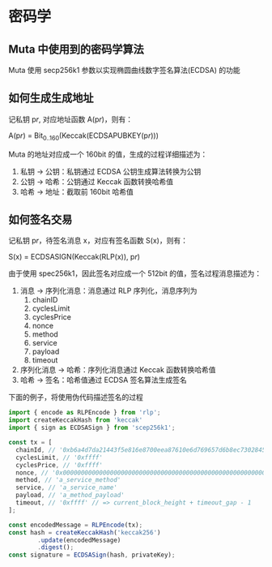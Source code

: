 # 密码学

## Muta 中使用到的密码学算法

Muta 使用 secp256k1 参数以实现椭圆曲线数字签名算法(ECDSA) 的功能

##  如何生成生成地址

记私钥 p*r*, 对应地址函数 A(p*r*)，则有：

A(p*r*) = Bit<sub>0..160</sub>(Keccak(ECDSAPUBKEY(p*r*)))

Muta 的地址对应成一个 160bit 的值，生成的过程详细描述为：

1. 私钥 -> 公钥：私钥通过 ECDSA 公钥生成算法转换为公钥
2. 公钥 -> 哈希：公钥通过 Keccak 函数转换哈希值
3. 哈希 -> 地址：截取前 160bit 哈希值

## 如何签名交易

记私钥 p*r*，待签名消息 x，对应有签名函数 S(x)，则有：

S(x) = ECDSASIGN(Keccak(RLP(x)), p*r*)

由于使用 spec256k1，因此签名对应成一个 512bit 的值，签名过程消息描述为：

1. 消息 -> 序列化消息：消息通过 RLP 序列化，消息序列为
   1. chainID
   2. cyclesLimit
   3. cyclesPrice
   4. nonce
   5. method
   6. service
   7. payload
   8. timeout
2. 序列化消息 -> 哈希：序列化消息通过 Keccak 函数转换哈希值
3. 哈希 -> 签名：哈希值通过 ECDSA 签名算法生成签名

下面的例子，将使用伪代码描述签名的过程

```typescript
import { encode as RLPEncode } from 'rlp';
import createKeccakHash from 'keccak'
import { sign as ECDSASign } from 'scep256k1';

const tx = [
  chainId, // '0xb6a4d7da21443f5e816e8700eea87610e6d769657d6b8ec73028457bf2ca4036'
  cyclesLimit, // '0xffff'
  cyclesPrice, // '0xffff'
  nonce, // '0x0000000000000000000000000000000000000000000000000000000000000000'
  method, // 'a_service_method' 
  service, // 'a_service_name'
  payload, // 'a_method_payload'
  timeout, // '0xffff' // => current_block_height + timeout_gap - 1
];

const encodedMessage = RLPEncode(tx);
const hash = createKeccakHash('keccak256')
		.update(encodedMessage)
		.digest();
const signature = ECDSASign(hash, privateKey);
```